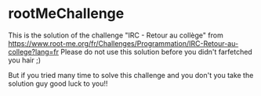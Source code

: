 # rootMeChallenge

This is the solution of the challenge "IRC - Retour au collège" from https://www.root-me.org/fr/Challenges/Programmation/IRC-Retour-au-college?lang=fr
Please do not use this solution before you didn't farfetched you hair ;)

But if you tried many time to solve this challenge and you don't you take the solution guy good luck to you!!
